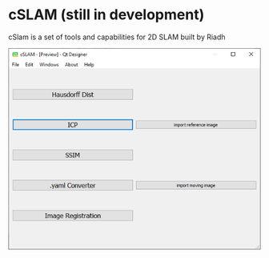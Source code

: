 # cSLAM (still in development)
cSlam is a set of tools and capabilities for 2D SLAM built by Riadh

![cSLAM](https://github.com/Dhaour9x/cSLAM/blob/master/images/cSLAM.PNG)

